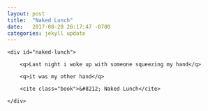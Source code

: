 ```yaml
---
layout: post
title:  "Naked Lunch"
date:   2017-08-20 20:17:47 -0700
categories: jekyll update
---
```


<div id="naked-lunch-wrapper">

	<div id="naked-lunch">

		<q>Last night i woke up with someone squeezing my hand</q>

		<q>it was my other hand</q>

		<cite class="book">&#8212; Naked Lunch</cite>

	</div>

</div>
